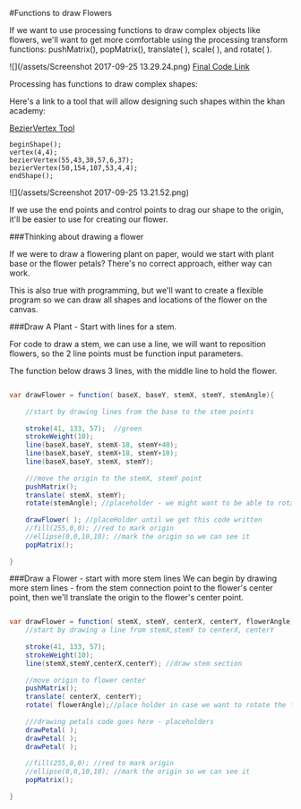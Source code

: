 #Functions to draw Flowers

If we want to use processing functions to draw complex objects like flowers, we'll want to get more comfortable using the processing transform functions: pushMatrix(), popMatrix(), translate( ), scale( ), and rotate( ).

![](/assets/Screenshot 2017-09-25 13.29.24.png)
[Final Code Link](https://www.khanacademy.org/computer-programming/plants_curvevertex/5726921278291968)

Processing has functions to draw complex shapes:  
 
Here's a link to a tool that will allow designing such shapes within the khan academy:

[BezierVertex Tool](https://www.khanacademy.org/computer-programming/beziervertex-drawing-tool/1248677350)

```
beginShape();
vertex(4,4);
bezierVertex(55,43,30,57,6,37);
bezierVertex(50,154,107,53,4,4);
endShape();
```

![](/assets/Screenshot 2017-09-25 13.21.52.png)

If we use the end points and control points to drag our shape to the origin, it'll be easier to use for creating our flower.

###Thinking about drawing a flower

If we were to draw a flowering plant on paper, would we start with plant base or the flower petals?  There's no correct approach, either way can work.

This is also true with programming, but we'll want to create a flexible program so we can draw all shapes and locations of the flower on the canvas.

###Draw A Plant - Start with lines for a stem.

For code to draw a stem, we can use a line, we will want to reposition flowers, so the 2 line points must be function input parameters.  

The function below draws 3 lines, with the middle line to hold the flower.


```java

var drawFlower = function( baseX, baseY, stemX, stemY, stemAngle){
    
    //start by drawing lines from the base to the stem points
    
    stroke(41, 133, 57);  //green
    strokeWeight(10);
    line(baseX,baseY, stemX-18, stemY+40);
    line(baseX,baseY, stemX+18, stemY+10);
    line(baseX,baseY, stemX, stemY);
    
    ///move the origin to the stemX, stemY point
    pushMatrix();
    translate( stemX, stemY);
    rotate(stemAngle); //placeholder - we might want to be able to rotate the flower before drawing it
    
    drawFlower( ); //placeHolder until we get this code written
    //fill(255,0,0); //red to mark origin
    //ellipse(0,0,10,10); //mark the origin so we can see it
    popMatrix();
    
}
```
###Draw a Flower - start with more stem lines
We can begin by drawing more stem lines - from the stem connection point to the flower's center point, then we'll translate the origin to the flower's center point.

```java

var drawFlower = function( stemX, stemY, centerX, centerY, flowerAngle){
    //start by drawing a line from stemX,stemY to centerX, centerY
 
    stroke(41, 133, 57);
    strokeWeight(10);
    line(stemX,stemY,centerX,centerY); //draw stem section
    
    //move origin to flower center
    pushMatrix();
    translate( centerX, centerY);
    rotate( flowerAngle);//place holder in case we want to rotate the flower
    
    ///drawing petals code goes here - placeholders
    drawPetal( );
    drawPetal( );
    drawPetal( );
        
    //fill(255,0,0); //red to mark origin
    //ellipse(0,0,10,10); //mark the origin so we can see it
    popMatrix();
    
}

```


